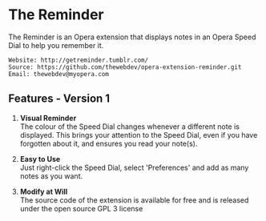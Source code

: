 # The Reminder

The Reminder is an Opera extension that displays notes in an Opera Speed Dial to help you remember it.

	Website: http://getreminder.tumblr.com/
	Source: https://github.com/thewebdev/opera-extension-reminder.git 
	Email: thewebdev@myopera.com

## Features - Version 1

1. **Visual Reminder**  
The colour of the Speed Dial changes whenever a different note is displayed. This brings your attention to the Speed Dial, even if you have forgotten about it, and ensures you read your note(s).

2. **Easy to Use**   
Just right-click the Speed Dial, select 'Preferences' and add as many notes as you want.

3. **Modify at Will**  
The source code of the extension is available for free and is released under the open source GPL 3 license